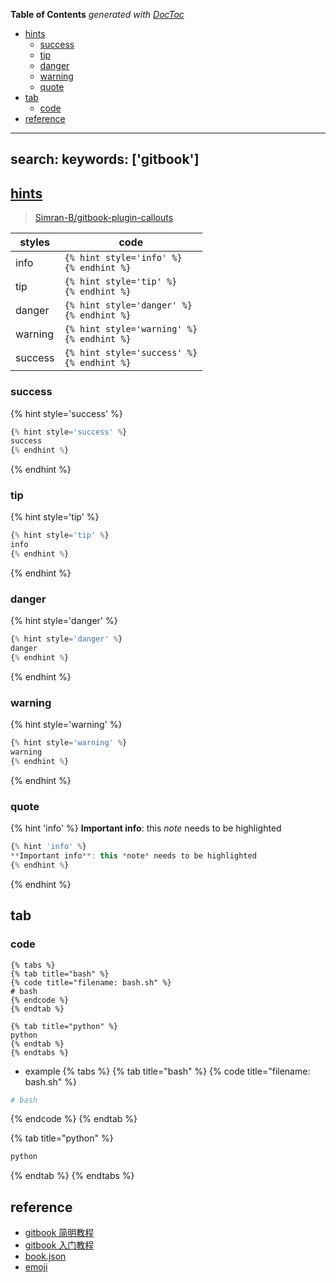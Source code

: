 <!-- START doctoc generated TOC please keep comment here to allow auto update -->
<!-- DON'T EDIT THIS SECTION, INSTEAD RE-RUN doctoc TO UPDATE -->
**Table of Contents**  *generated with [DocToc](https://github.com/thlorenz/doctoc)*

- [hints](#hints)
  - [success](#success)
  - [tip](#tip)
  - [danger](#danger)
  - [warning](#warning)
  - [quote](#quote)
- [tab](#tab)
  - [code](#code)
- [reference](#reference)

<!-- END doctoc generated TOC please keep comment here to allow auto update -->

---
search:
    keywords: ['gitbook']
---

## [hints](https://github.com/GitbookIO/plugin-hints)
> [Simran-B/gitbook-plugin-callouts](https://github.com/Simran-B/gitbook-plugin-callouts)

| styles  | code                                             |
| -       | -                                                |
| info    | `{% hint style='info' %}`<br> `{% endhint %}`    |
| tip     | `{% hint style='tip' %}`<br> `{% endhint %}`     |
| danger  | `{% hint style='danger' %}`<br> `{% endhint %}`  |
| warning | `{% hint style='warning' %}`<br> `{% endhint %}` |
| success | `{% hint style='success' %}`<br> `{% endhint %}` |


### success
{% hint style='success' %}
```javascript
{% hint style='success' %}
success
{% endhint %}
```
{% endhint %}


### tip
{% hint style='tip' %}
```javascript
{% hint style='tip' %}
info
{% endhint %}
```
{% endhint %}


### danger
{% hint style='danger' %}
```javascript
{% hint style='danger' %}
danger
{% endhint %}
```
{% endhint %}


### warning
{% hint style='warning' %}
```javascript
{% hint style='warning' %}
warning
{% endhint %}
```
{% endhint %}

### quote
{% hint 'info' %}
**Important info**: this *note* needs to be highlighted

```javascript
{% hint 'info' %}
**Important info**: this *note* needs to be highlighted
{% endhint %}
```
{% endhint %}

## tab

### code
```
{% tabs %}
{% tab title="bash" %}
{% code title="filename: bash.sh" %}
# bash
{% endcode %}
{% endtab %}

{% tab title="python" %}
python
{% endtab %}
{% endtabs %}
```
- example
{% tabs %}
{% tab title="bash" %}
{% code title="filename: bash.sh" %}
```bash
# bash
```
{% endcode %}
{% endtab %}

{% tab title="python" %}
```python
python
```
{% endtab %}
{% endtabs %}

## reference
- [gitbook 简明教程](http://www.chengweiyang.cn/gitbook/)
- [gitbook 入门教程](https://yuzeshan.gitbooks.io/gitbook-studying/content/)
- [book.json](http://www.chengweiyang.cn/gitbook/customize/book.json.html)
- [emoji](https://gist.github.com/rxaviers/7360908)
